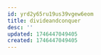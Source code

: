```yaml
---
id: yrd2y65ru19us39vgew6eom
title: divideandconquer
desc: ''
updated: 1746447049405
created: 1746447049405
---
```

